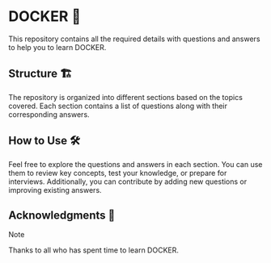 # DOCKER 📝

This repository contains all the required details with questions and answers to help you to learn DOCKER.

## Structure 🏗️

The repository is organized into different sections based on the topics covered. Each section contains a list of questions along with their corresponding answers.

## How to Use 🛠️

Feel free to explore the questions and answers in each section. You can use them to review key concepts, test your knowledge, or prepare for interviews. Additionally, you can contribute by adding new questions or improving existing answers.


## Acknowledgments 🙏

> [!NOTE]
> Thanks to all who has spent time to learn DOCKER.
